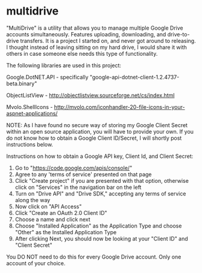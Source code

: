 multidrive
==========

"MultiDrive" is a utility that allows you to manage multiple Google Drive accounts simultaneously. Features uploading, downloading, and drive-to-drive transfers. It is a project I started on, and never got around to releasing. I thought instead of leaving sitting on my hard drive, I would share it with others in case someone else needs this type of functionality.

The following libraries are used in this project:

Google.DotNET.API - specifically "google-api-dotnet-client-1.2.4737-beta.binary"

ObjectListView - http://objectlistview.sourceforge.net/cs/index.html

Mvolo.ShellIcons - http://mvolo.com/iconhandler-20-file-icons-in-your-aspnet-applications/

NOTE: As I have found no secure way of storing my Google Client Secret within an open source application, you will have to provide your own. If you do not know how to obtain a Google Client ID/Secret, I will shortly post instructions below.

Instructions on how to obtain a Google API key, Client Id, and Client Secret:
1. Go to "https://code.google.com/apis/console/"
2. Agree to any 'terms of service' presented on that page
3. Click "Create project" if you are presented with that option, otherwise click on "Services" in the navigation bar on the left
4. Turn on "Drive API" and "Drive SDK," accepting any terms of service along the way
5. Now click on "API Access"
6. Click "Create an OAuth 2.0 Client ID"
7. Choose a name and click next
8. Choose "Installed Application" as the Application Type and choose "Other" as the Installed Application Type
9. After clicking Next, you should now be looking at your "Client ID" and "Client Secret"

You DO NOT need to do this for every Google Drive account. Only one account of your choice.
